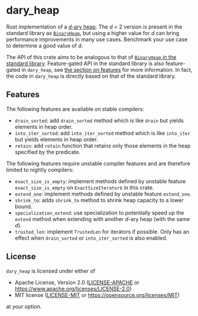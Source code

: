 # dary_heap

Rust implementation of a [*d*-ary heap][wiki]. The *d* = 2 version is present in
the standard library as [`BinaryHeap`][std-binaryheap], but using a higher value
for *d* can bring performance improvements in many use cases. Benchmark your use
case to determine a good value of *d*.

The API of this crate aims to be analogous to that of [`BinaryHeap` in the
standard library][std-binaryheap]. Feature-gated API in the standard library is
also feature-gated in `dary_heap`, see [the section on features](#features) for
more information. In fact, the code in `dary_heap` is directly based on that of
the standard library.

## Features

The following features are available on stable compilers:
- `drain_sorted`: add `drain_sorted` method which is like `drain` but yields
  elements in heap order.
- `into_iter_sorted`: add `into_iter_sorted` method which is like `into_iter`
  but yields elements in heap order.
- `retain`: add `retain` function that retains only those elements in the heap
  specified by the predicate.

The following features require unstable compiler features and are therefore
limited to nightly compilers:
- `exact_size_is_empty`: implement methods defined by unstable feature
  `exact_size_is_empty` on `ExactSizeIterator`s in this crate.
- `extend_one`: implement methods defined by unstable feature `extend_one`.
- `shrink_to`: adds `shrink_to` method to shrink heap capacity to a lower bound.
- `specialization_extend`: use specialization to potentially speed up the
  `extend` method when extending with another *d*-ary heap (with the same *d*).
- `trusted_len`: implement `TrustedLen` for iterators if possible. Only has an
  effect when `drain_sorted` or `into_iter_sorted` is also enabled.

## License

`dary_heap` is licensed under either of

 * Apache License, Version 2.0 ([LICENSE-APACHE](LICENSE-APACHE) or
   https://www.apache.org/licenses/LICENSE-2.0)
 * MIT license ([LICENSE-MIT](LICENSE-MIT) or
   https://opensource.org/licenses/MIT)

at your option.

[wiki]: https://en.wikipedia.org/wiki/D-ary_heap
[std-binaryheap]: https://doc.rust-lang.org/std/collections/struct.BinaryHeap.html
